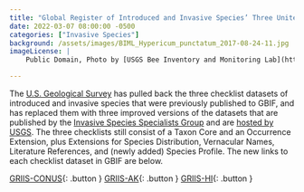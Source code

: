 ```yaml
---
title: "Global Register of Introduced and Invasive Species’ Three Unites States Checklist Datasets are Now Published by ISSG and Hosted by USGS" 
date: 2022-03-07 08:00:00 -0500 
categories: ["Invasive Species"] 
background: /assets/images/BIML_Hypericum_punctatum_2017-08-24-11.jpg
imageLicense: | 
    Public Domain, Photo by [USGS Bee Inventory and Monitoring Lab](https://www.flickr.com/people/54563451@N08)

--- 
```


The [U.S. Geological Survey](https://www.usgs.gov/programs/science-analytics-and-synthesis-sas) has pulled back the three checklist datasets of introduced and invasive species that were previously published to GBIF, and has replaced them with three improved versions of the datasets that are published by the [Invasive Species Specialists Group](https://www.gbif.org/publisher/cdef28b1-db4e-4c58-aa71-3c5238c2d0b5) and are [hosted by USGS](https://bison.usgs.gov/ipt). The three checklists still consist of a Taxon Core and an Occurrence Extension, plus Extensions for Species Distribution, Vernacular Names, Literature References, and (newly added) Species Profile. The new links to each checklist dataset in GBIF are below. 

[GRIIS-CONUS](https://www.gbif.org/dataset/32ad19ed-6b89-447a-9242-795c0897f345){: .button } 
[GRIIS-AK](https://www.gbif.org/dataset/7b091962-fdb2-49eb-9bfb-7d66561f1a8a){: .button } 
[GRIIS-HI](https://www.gbif.org/dataset/6baf6a53-c106-40fb-bbde-f6d4e4051513){: .button } 
